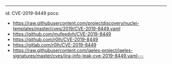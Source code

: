 ---
id: CVE-2019-8449
pocs:
  - https://raw.githubusercontent.com/projectdiscovery/nuclei-templates/master/cves/2019/CVE-2019-8449.yaml
  - https://github.com/mufeedvh/CVE-2019-8449
  - https://github.com/r0lh/CVE-2019-8449
  - https://gitlab.com/r0lh/CVE-2019-8449
  - https://raw.githubusercontent.com/jaeles-project/jaeles-signatures/master/cves/jira-info-leak-cve-2019-8449.yaml---
